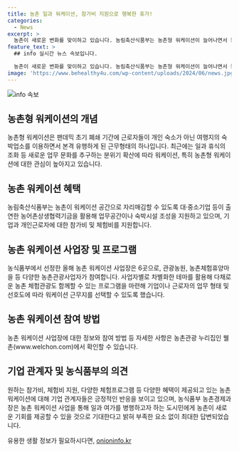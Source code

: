 ```yaml
---
title: 농촌 일과 워케이션, 참가비 지원으로 행복한 휴가!
categories:
  - News
excerpt: >
  농촌이 새로운 변화를 맞이하고 있습니다. 농림축산식품부는 농촌형 워케이션이 늘어나면서 농촌 내 업무공간 조성을 지원하고 기업·근로자의 참가비를 지원한다고 밝혔습니다. 워케이션은 새로운 업무문화를 추구하는 분위기에 맞춰 인기를 끌고 있으며, 농식품부는 농촌이 워케이션 공간으로 자리매김할 수 있도록 다양한 지원 정책을 펼치고 있습니다. 이에 대한 자세한 정보는 농촌관광 누리집인 웰촌에서 확인할 수 있으며, 기업 관계자들로부터는 긍정적인 반응이 나오고 있습니다.
feature_text: >
  ## info 실시간 뉴스 속보입니다.

  농촌이 새로운 변화를 맞이하고 있습니다. 농림축산식품부는 농촌형 워케이션이 늘어나면서 농촌 내 업무공간 조성을 지원하고 기업·근로자의 참가비를 지원한다고 밝혔습니다. 워케이션은 새로운 업무문화를 추구하는 분위기에 맞춰 인기를 끌고 있으며, 농식품부는 농촌이 워케이션 공간으로 자리매김할 수 있도록 다양한 지원 정책을 펼치고 있습니다. 이에 대한 자세한 정보는 농촌관광 누리집인 웰촌에서 확인할 수 있으며, 기업 관계자들로부터는 긍정적인 반응이 나오고 있습니다.
image: 'https://www.behealthy4u.com/wp-content/uploads/2024/06/news.jpg'
---
```


<p><img src="https://www.behealthy4u.com/wp-content/uploads/2024/06/news.jpg" alt="info 속보" /></p>

<h2 data-ke-size="size26">농촌형 워케이션의 개념</h2>

<p data-ke-size="size16">농촌형 워케이션은 팬데믹 초기 폐쇄 기간에 근로자들이 개인 숙소가 아닌 여행지의 숙박업소를 이용하면서 본격 유행하게 된 근무형태의 하나입니다. 최근에는 일과 휴식의 조화 등 새로운 업무 문화를 추구하는 분위기 확산에 따라 워케이션, 특히 농촌형 워케이션에 대한 관심이 높아지고 있습니다.</p>

<h2 data-ke-size="size26">농촌 워케이션 혜택</h2>

<p data-ke-size="size16">농림축산식품부는 농촌이 워케이션 공간으로 자리매김할 수 있도록 대·중소기업 등이 출연한 농어촌상생협력기금을 활용해 업무공간이나 숙박시설 조성을 지원하고 있으며, 기업과 개인근로자에 대한 참가비 및 체험비를 지원합니다.</p>

<h2 data-ke-size="size26">농촌 워케이션 사업장 및 프로그램</h2>

<p data-ke-size="size16">농식품부에서 선정한 올해 농촌 워케이션 사업장은 6곳으로, 관광농원, 농촌체험휴양마을 등 다양한 농촌관광사업자가 참여합니다. 사업자별로 차별화한 테마를 활용해 다채로운 농촌 체험관광도 함께할 수 있는 프로그램을 마련해 기업이나 근로자의 업무 형태 및 선호도에 따라 워케이션 근무지를 선택할 수 있도록 했습니다.</p>

<h2 data-ke-size="size26">농촌 워케이션 참여 방법</h2>

<p data-ke-size="size16">농촌 워케이션 사업장에 대한 정보와 참여 방법 등 자세한 사항은 농촌관광 누리집인 웰촌(www.welchon.com)에서 확인할 수 있습니다.</p>

<h2 data-ke-size="size26">기업 관계자 및 농식품부의 의견</h2>

<p data-ke-size="size16">원하는 참가비, 체험비 지원, 다양한 체험프로그램 등 다양한 혜택이 제공되고 있는 농촌 워케이션에 대해 기업 관계자들은 긍정적인 반응을 보이고 있으며, 농식품부 농촌경제과장은 농촌 워케이션 사업을 통해 일과 여가를 병행하고자 하는 도시민에게 농촌이 새로운 기회를 제공할 수 있을 것으로 기대한다고 밝혀 부족한 요소 없이 최대한 답변되었습니다.</p>
유용한 생활 정보가 필요하시다면, <a href="https://onioninfo.kr" rel="dofollow">onioninfo.kr</a>


